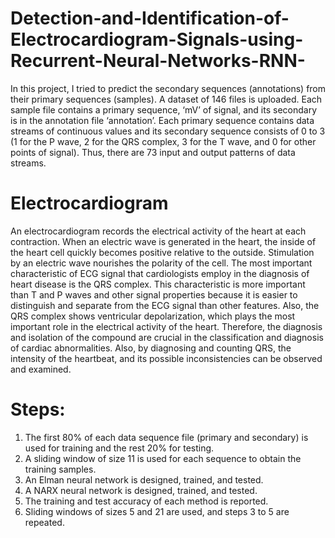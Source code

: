 # Detection-and-Identification-of-Electrocardiogram-Signals-using-Recurrent-Neural-Networks-RNN-
In this project, I tried to predict the secondary sequences (annotations) from their primary sequences (samples). A dataset of 146 files is uploaded. Each sample file contains a primary sequence, ‘mV’ of signal, and its secondary is in the annotation file ‘annotation’. 
Each primary sequence contains data streams of continuous values and its secondary sequence consists of 0 to 3 (1 for the P wave, 2 for the QRS complex, 3 for the T wave, and 0 for other points of signal). Thus, there are 73 input and output patterns of data streams. 

# Electrocardiogram
An electrocardiogram records the electrical activity of the heart at each contraction. When an electric wave is generated in the heart, the inside of the heart cell quickly becomes positive relative to the outside. Stimulation by an electric wave nourishes the polarity of the cell.
The most important characteristic of ECG signal that cardiologists employ in the diagnosis of heart disease is the QRS complex. This characteristic is more important than T and P waves and other signal properties because it is easier to distinguish and separate from the ECG signal than other features. Also, the QRS complex shows ventricular depolarization, which plays the most important role in the electrical activity of the heart. Therefore, the diagnosis and isolation of the compound are crucial in the classification and diagnosis of cardiac abnormalities. Also, by diagnosing and counting QRS, the intensity of the heartbeat, and its possible inconsistencies can be observed and examined.

# Steps:
1. The first 80% of each data sequence file (primary and secondary) is used for training and the rest 20% for testing.
2. A sliding window of size 11 is used for each sequence to obtain the training samples.
3.  An Elman neural network is designed, trained, and tested.
4.  A NARX neural network is designed, trained, and tested.
5. The training and test accuracy of each method is reported.
6.  Sliding windows of sizes 5 and 21 are used, and steps 3 to 5 are repeated.
